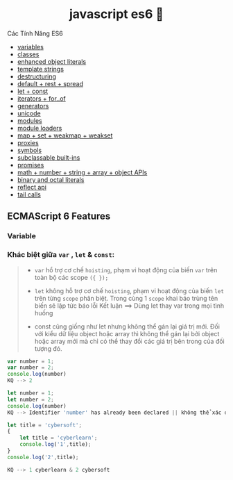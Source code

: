 <h1 align="center">javascript es6 👋</h1>

Các Tính Năng ES6
- [variables](#variable)
- [classes](#classes)
- [enhanced object literals](#enhanced-object-literals)
- [template strings](#template-strings)
- [destructuring](#destructuring)
- [default + rest + spread](#default--rest--spread)
- [let + const](#let--const)
- [iterators + for..of](#iterators--forof)
- [generators](#generators)
- [unicode](#unicode)
- [modules](#modules)
- [module loaders](#module-loaders)
- [map + set + weakmap + weakset](#map--set--weakmap--weakset)
- [proxies](#proxies)
- [symbols](#symbols)
- [subclassable built-ins](#subclassable-built-ins)
- [promises](#promises)
- [math + number + string + array + object APIs](#math--number--string--array--object-apis)
- [binary and octal literals](#binary-and-octal-literals)
- [reflect api](#reflect-api)
- [tail calls](#tail-calls)

## ECMAScript 6 Features

### Variable
### Khác biệt giữa `var` , `let` & `const`:
>- `var` hổ trợ cơ chế `hoisting`, phạm vi hoạt động của biến `var` trên toàn bộ các scope `({ });`</p>
>- `let` không hỗ trợ cơ chế `hoisting`, phạm vi hoạt động của biến `let` trên từng `scope` phân biệt. Trong cùng 1 `scope` khai báo trùng tên biến sẽ lập tức báo lỗi
Kết luận ==> Dùng let thay var trong mọi tình huống
> + const cũng giống như let nhưng không thể gán lại giá trị mới. Đối với kiểu dữ liệu object hoặc array thì không thể gán lại bởi object hoặc array mới mà chỉ có thể thay đổi các giá trị bên trong của đối tượng đó.

```javascript
var number = 1;
var number = 2;
console.log(number)
KQ --> 2

let number = 1;
let number = 2;
console.log(number)
KQ --> Identifier 'number' has already been declared || không thể xác định được number vì đã được khai báo

let title = 'cybersoft';
{
    let title = 'cyberlearn';
    console.log('1',title); 
}
console.log('2',title);

KQ --> 1 cyberlearn & 2 cybersoft
```
